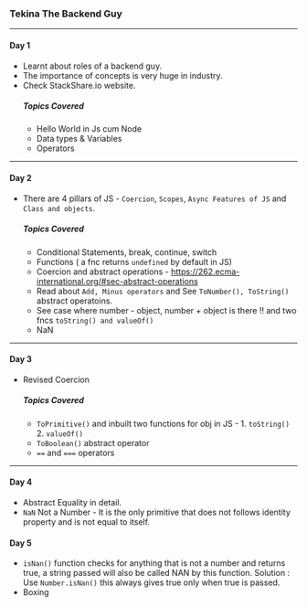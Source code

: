 ### Tekina The Backend Guy

---

#### Day 1

- Learnt about roles of a backend guy.
- The importance of concepts is very huge in industry.
- Check StackShare.io website.
  ##### Topics Covered
  - Hello World in Js cum Node
  - Data types & Variables
  - Operators

---

#### Day 2

- There are 4 pillars of JS - `Coercion`, `Scopes`, `Async Features of JS` and` Class and objects`.

  ##### Topics Covered

  - Conditional Statements, break, continue, switch
  - Functions ( a fnc returns `undefined` by default in JS)
  - Coercion and abstract operations - https://262.ecma-international.org/#sec-abstract-operations
  - Read about `Add, Minus operators` and See `ToNumber(), ToString()` abstract operatoins.
  - See case where number - object, number + object is there !! and two fncs `toString() and valueOf()`
  - NaN

---

#### Day 3

- Revised Coercion

  ##### Topics Covered

  - `ToPrimitive()` and inbuilt two functions for obj in JS - 1. `toString()` 2. `valueOf()`
  - `ToBoolean()` abstract operator
  - `==` and `===` operators

---

#### Day 4

- Abstract Equality in detail.
- `NaN` Not a Number - It is the only primitive that does not follows identity property and is not equal to itself.

#### Day 5

- `isNan()` function checks for anything that is not a number and returns true, a string passed will also be called NAN by this function.
  Solution : Use `Number.isNan()` this always gives true only when true is passed.
- Boxing

